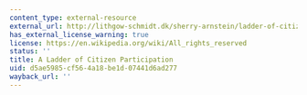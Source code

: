 ```yaml
---
content_type: external-resource
external_url: http://lithgow-schmidt.dk/sherry-arnstein/ladder-of-citizen-participation.html
has_external_license_warning: true
license: https://en.wikipedia.org/wiki/All_rights_reserved
status: ''
title: A Ladder of Citizen Participation
uid: d5ae5985-cf56-4a18-be1d-07441d6ad277
wayback_url: ''
---
```

